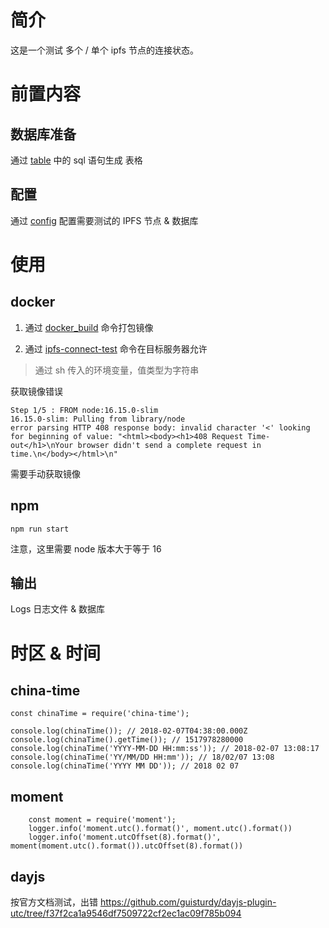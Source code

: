 # 简介
这是一个测试 多个 / 单个 ipfs 节点的连接状态。

# 前置内容

## 数据库准备
通过 [table](./table.sql) 中的 sql 语句生成 表格

## 配置
通过 [config](./config/config.json) 配置需要测试的 IPFS 节点 & 数据库

# 使用

## docker
1. 通过 [docker_build](./docker_build.sh) 命令打包镜像

2. 通过 [ipfs-connect-test](./ipfs-connect-test.sh) 命令在目标服务器允许

> 通过 sh 传入的环境变量，值类型为字符串

获取镜像错误
```
Step 1/5 : FROM node:16.15.0-slim
16.15.0-slim: Pulling from library/node
error parsing HTTP 408 response body: invalid character '<' looking for beginning of value: "<html><body><h1>408 Request Time-out</h1>\nYour browser didn't send a complete request in time.\n</body></html>\n"
```
需要手动获取镜像

## npm
```npm
npm run start
```
注意，这里需要 node 版本大于等于 16

## 输出
Logs 日志文件 & 数据库

# 时区 & 时间

## china-time
```nodejs
const chinaTime = require('china-time');

console.log(chinaTime()); // 2018-02-07T04:38:00.000Z
console.log(chinaTime().getTime()); // 1517978280000
console.log(chinaTime('YYYY-MM-DD HH:mm:ss')); // 2018-02-07 13:08:17
console.log(chinaTime('YY/MM/DD HH:mm')); // 18/02/07 13:08
console.log(chinaTime('YYYY MM DD')); // 2018 02 07
```

## moment
```nodejs
    const moment = require('moment');
    logger.info('moment.utc().format()', moment.utc().format())
    logger.info('moment.utcOffset(8).format()', moment(moment.utc().format()).utcOffset(8).format())
```

## dayjs
按官方文档测试，出错
https://github.com/guisturdy/dayjs-plugin-utc/tree/f37f2ca1a9546df7509722cf2ec1ac09f785b094
